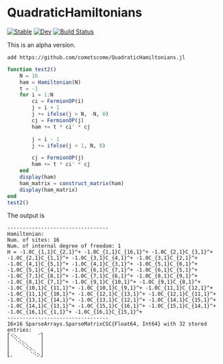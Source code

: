 # QuadraticHamiltonians

[![Stable](https://img.shields.io/badge/docs-stable-blue.svg)](https://cometscome.github.io/QuadraticHamiltonians.jl/stable/)
[![Dev](https://img.shields.io/badge/docs-dev-blue.svg)](https://cometscome.github.io/QuadraticHamiltonians.jl/dev/)
[![Build Status](https://github.com/cometscome/QuadraticHamiltonians.jl/actions/workflows/CI.yml/badge.svg?branch=main)](https://github.com/cometscome/QuadraticHamiltonians.jl/actions/workflows/CI.yml?query=branch%3Amain)


This is an alpha version. 

```
add https://github.com/cometscome/QuadraticHamiltonians.jl
```

```julia
function test2()
    N = 16
    ham = Hamiltonian(N)
    t = -1
    for i = 1:N
        ci = FermionOP(i)
        j = i + 1
        j += ifelse(j > N, -N, 0)
        cj = FermionOP(j)
        ham += t * ci' * cj

        j = i - 1
        j += ifelse(j < 1, N, 0)

        cj = FermionOP(j)
        ham += t * ci' * cj
    end
    display(ham)
    ham_matrix = construct_matrix(ham)
    display(ham_matrix)
end
test2()

```

The output is 

```
---------------------------------
Hamiltonian: 
Num. of sites: 16
Num. of internal degree of freedom: 1
H = -1.0C_{1,1}C_{2,1}^+ -1.0C_{1,1}C_{16,1}^+ -1.0C_{2,1}C_{3,1}^+ -1.0C_{2,1}C_{1,1}^+ -1.0C_{3,1}C_{4,1}^+ -1.0C_{3,1}C_{2,1}^+ -1.0C_{4,1}C_{5,1}^+ -1.0C_{4,1}C_{3,1}^+ -1.0C_{5,1}C_{6,1}^+ -1.0C_{5,1}C_{4,1}^+ -1.0C_{6,1}C_{7,1}^+ -1.0C_{6,1}C_{5,1}^+ -1.0C_{7,1}C_{8,1}^+ -1.0C_{7,1}C_{6,1}^+ -1.0C_{8,1}C_{9,1}^+ -1.0C_{8,1}C_{7,1}^+ -1.0C_{9,1}C_{10,1}^+ -1.0C_{9,1}C_{8,1}^+ -1.0C_{10,1}C_{11,1}^+ -1.0C_{10,1}C_{9,1}^+ -1.0C_{11,1}C_{12,1}^+ -1.0C_{11,1}C_{10,1}^+ -1.0C_{12,1}C_{13,1}^+ -1.0C_{12,1}C_{11,1}^+ -1.0C_{13,1}C_{14,1}^+ -1.0C_{13,1}C_{12,1}^+ -1.0C_{14,1}C_{15,1}^+ -1.0C_{14,1}C_{13,1}^+ -1.0C_{15,1}C_{16,1}^+ -1.0C_{15,1}C_{14,1}^+ -1.0C_{16,1}C_{1,1}^+ -1.0C_{16,1}C_{15,1}^+ 
---------------------------------
16×16 SparseArrays.SparseMatrixCSC{Float64, Int64} with 32 stored entries:
⎡⠪⡢⡀⠀⠀⠀⠀⠈⎤
⎢⠀⠈⠪⡢⡀⠀⠀⠀⎥
⎢⠀⠀⠀⠈⠪⡢⡀⠀⎥
⎣⡀⠀⠀⠀⠀⠈⠪⡢⎦
```
